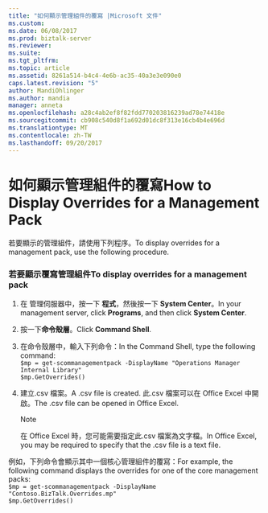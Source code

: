```yaml
---
title: "如何顯示管理組件的覆寫 |Microsoft 文件"
ms.custom: 
ms.date: 06/08/2017
ms.prod: biztalk-server
ms.reviewer: 
ms.suite: 
ms.tgt_pltfrm: 
ms.topic: article
ms.assetid: 8261a514-b4c4-4e6b-ac35-40a3e3e090e0
caps.latest.revision: "5"
author: MandiOhlinger
ms.author: mandia
manager: anneta
ms.openlocfilehash: a28c4ab2ef8f82fdd770203816239ad78e74418e
ms.sourcegitcommit: cb908c540d8f1a692d01dc8f313e16cb4b4e696d
ms.translationtype: MT
ms.contentlocale: zh-TW
ms.lasthandoff: 09/20/2017
---
```

# <a name="how-to-display-overrides-for-a-management-pack"></a><span data-ttu-id="1f52d-102">如何顯示管理組件的覆寫</span><span class="sxs-lookup"><span data-stu-id="1f52d-102">How to Display Overrides for a Management Pack</span></span>
<span data-ttu-id="1f52d-103">若要顯示的管理組件，請使用下列程序。</span><span class="sxs-lookup"><span data-stu-id="1f52d-103">To display overrides for a management pack, use the following procedure.</span></span>  
  
### <a name="to-display-overrides-for-a-management-pack"></a><span data-ttu-id="1f52d-104">若要顯示覆寫管理組件</span><span class="sxs-lookup"><span data-stu-id="1f52d-104">To display overrides for a management pack</span></span>  
  
1.  <span data-ttu-id="1f52d-105">在 管理伺服器中，按一下 **程式**，然後按一下  **System Center**。</span><span class="sxs-lookup"><span data-stu-id="1f52d-105">In your management server, click **Programs**, and then click **System Center**.</span></span>  
  
2.  <span data-ttu-id="1f52d-106">按一下**命令殼層**。</span><span class="sxs-lookup"><span data-stu-id="1f52d-106">Click **Command Shell**.</span></span>  
  
3.  <span data-ttu-id="1f52d-107">在命令殼層中，輸入下列命令：</span><span class="sxs-lookup"><span data-stu-id="1f52d-107">In the Command Shell, type the following command:</span></span>   
    `$mp = get-scommanagementpack -DisplayName "Operations Manager Internal Library"`   
    `$mp.GetOverrides()`  
  
4.  <span data-ttu-id="1f52d-108">建立.csv 檔案。</span><span class="sxs-lookup"><span data-stu-id="1f52d-108">A .csv file is created.</span></span> <span data-ttu-id="1f52d-109">此.csv 檔案可以在 Office Excel 中開啟。</span><span class="sxs-lookup"><span data-stu-id="1f52d-109">The .csv file can be opened in Office Excel.</span></span>  
  
    > [!NOTE]  
    >  <span data-ttu-id="1f52d-110">在 Office Excel 時，您可能需要指定此.csv 檔案為文字檔。</span><span class="sxs-lookup"><span data-stu-id="1f52d-110">In Office Excel, you may be required to specify that the .csv file is a text file.</span></span>  
  
 <span data-ttu-id="1f52d-111">例如，下列命令會顯示其中一個核心管理組件的覆寫：</span><span class="sxs-lookup"><span data-stu-id="1f52d-111">For example, the following command displays the overrides for one of the core management packs:</span></span>   
`$mp = get-scommanagementpack -DisplayName "Contoso.BizTalk.Overrides.mp"`  
`$mp.GetOverrides()`